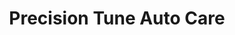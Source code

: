 ---
title: "Precision Tune Auto Care"
url: /raleigh/precision-tune-auto-care/
shop: Autowerkstatt
---